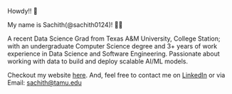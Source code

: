 
Howdy!! 👋

My name is Sachith(@sachith0124)! 👱‍♂️

A recent Data Science Grad from Texas A&M University, College Station; with an undergraduate Computer Science degree and 3+ years of work experience in Data Science and Software Engineering. Passionate about working with data to build and deploy scalable AI/ML models.

Checkout my website [here](https://sachith.streamlit.app/).
And, feel free to contact me on [LinkedIn](https://www.linkedin.com/in/sachith-janjirala/) or via Email: sachith@tamu.edu

<!---
sachith-0124/sachith-0124 is a ✨ special ✨ repository because its `README.md` (this file) appears on your GitHub profile.
You can click the Preview link to take a look at your changes.
--->
